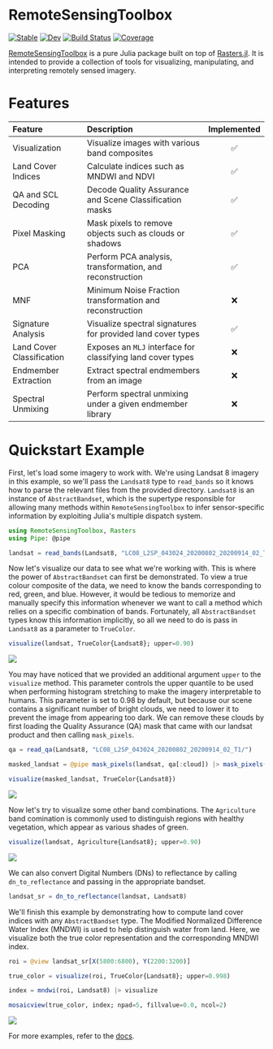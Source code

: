 # RemoteSensingToolbox

[![Stable](https://img.shields.io/badge/docs-stable-blue.svg)](https://JoshuaBillson.github.io/RemoteSensingToolbox.jl/stable/)
[![Dev](https://img.shields.io/badge/docs-dev-blue.svg)](https://JoshuaBillson.github.io/RemoteSensingToolbox.jl/dev/)
[![Build Status](https://github.com/JoshuaBillson/RemoteSensingToolbox.jl/actions/workflows/CI.yml/badge.svg?branch=main)](https://github.com/JoshuaBillson/RemoteSensingToolbox.jl/actions/workflows/CI.yml?query=branch%3Amain)
[![Coverage](https://codecov.io/gh/JoshuaBillson/RemoteSensingToolbox.jl/branch/main/graph/badge.svg)](https://codecov.io/gh/JoshuaBillson/RemoteSensingToolbox.jl)

[RemoteSensingToolbox](https://github.com/JoshuaBillson/RemoteSensingToolbox.jl) is a pure Julia package built on top of [Rasters.jl](https://github.com/rafaqz/Rasters.jl). It is intended to provide a collection of tools for visualizing, manipulating, and interpreting remotely sensed imagery.

# Features

| Feature                   | Description                                                 | Implemented        |
| :------------------------ | :---------------------------------------------------------- | :----------------: |
| Visualization             | Visualize images with various band composites               | :white_check_mark: |
| Land Cover Indices        | Calculate indices such as MNDWI and NDVI                    | :white_check_mark: |
| QA and SCL Decoding       | Decode Quality Assurance and Scene Classification masks     | :white_check_mark: |
| Pixel Masking             | Mask pixels to remove objects such as clouds or shadows     | :white_check_mark: |
| PCA                       | Perform PCA analysis, transformation, and reconstruction    | :white_check_mark: |
| MNF                       | Minimum Noise Fraction transformation and reconstruction    | :x:                |
| Signature Analysis        | Visualize spectral signatures for provided land cover types | :white_check_mark: |
| Land Cover Classification | Exposes an `MLJ` interface for classifying land cover types | :x:                |
| Endmember Extraction      | Extract spectral endmembers from an image                   | :x:                |
| Spectral Unmixing         | Perform spectral unmixing under a given endmember library   | :x:                |

# Quickstart Example

First, let's load some imagery to work with. We're using Landsat 8 imagery in this example, so we'll pass the `Landsat8` type to `read_bands` so it knows how to parse the relevant files from the provided directory. `Landsat8` is an instance of `AbstractBandset`, which is the supertype responsible for allowing many methods within `RemoteSensingToolbox` to infer sensor-specific information by exploiting Julia's multiple dispatch system.

```julia
using RemoteSensingToolbox, Rasters
using Pipe: @pipe

landsat = read_bands(Landsat8, "LC08_L2SP_043024_20200802_20200914_02_T1/")
```

Now let's visualize our data to see what we're working with. This is where the power of `AbstractBandset` can first be demonstrated. To view a true colour composite of the data, we need to know the bands corresponding to red, green, and blue. However, it would be tedious to memorize and manually specify this information whenever we want to call a method which relies on a specific combination of bands. Fortunately, all `AbstractBandset` types know this information implicitly, so all we need to do is pass in `Landsat8` as a parameter to `TrueColor`.

```julia
visualize(landsat, TrueColor{Landsat8}; upper=0.90)
```

![](https://github.com/JoshuaBillson/RemoteSensingToolbox.jl/blob/main/docs/src/figures/true_color.png?raw=true)

You may have noticed that we provided an additional argument `upper` to the `visualize` method. This parameter controls the upper quantile to be used when performing histogram stretching to make the imagery interpretable to humans. This parameter is set to 0.98 by default, but because our scene contains a significant number of bright clouds, we need to lower it to prevent the image from appearing too dark. We can remove these clouds by first loading the Quality Assurance (QA) mask that came with our landsat product and then calling `mask_pixels`.

```julia
qa = read_qa(Landsat8, "LC08_L2SP_043024_20200802_20200914_02_T1/")

masked_landsat = @pipe mask_pixels(landsat, qa[:cloud]) |> mask_pixels(_, qa[:cloud_shadow])

visualize(masked_landsat, TrueColor{Landsat8})
```

![](https://github.com/JoshuaBillson/RemoteSensingToolbox.jl/blob/main/docs/src/figures/masked.png?raw=true)

Now let's try to visualize some other band combinations. The `Agriculture` band comination is commonly used to distinguish regions with healthy vegetation, which appear as various shades of green.

```julia
visualize(landsat, Agriculture{Landsat8}; upper=0.90)
```
![](https://github.com/JoshuaBillson/RemoteSensingToolbox.jl/blob/main/docs/src/figures/agriculture.png?raw=true)

We can also convert Digital Numbers (DNs) to reflectance by calling `dn_to_reflectance` and passing in the appropriate bandset.

```julia
landsat_sr = dn_to_reflectance(landsat, Landsat8)
```

We'll finish this example by demonstrating how to compute land cover indices with any `AbstractBandset` type. The Modified Normalized Difference Water Index (MNDWI) is used to help distinguish water from land. Here, we visualize both the true color representation and the corresponding MNDWI index.

```julia
roi = @view landsat_sr[X(5800:6800), Y(2200:3200)]

true_color = visualize(roi, TrueColor{Landsat8}; upper=0.998)

index = mndwi(roi, Landsat8) |> visualize

mosaicview(true_color, index; npad=5, fillvalue=0.0, ncol=2)
```

![](https://github.com/JoshuaBillson/RemoteSensingToolbox.jl/blob/main/docs/src/figures/patches.png?raw=true)

For more examples, refer to the [docs](https://JoshuaBillson.github.io/RemoteSensingToolbox.jl/stable/).
